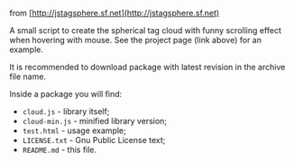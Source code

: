 from [http://jstagsphere.sf.net](http://jstagsphere.sf.net)

A small script to create the spherical tag cloud with funny scrolling effect when hovering
with mouse. See the project page (link above) for an example.

It is recommended to download package with latest revision in the archive file name.

Inside a package you will find:

- `cloud.js` - library itself;
- `cloud-min.js` - minified library version;
- `test.html` - usage example;
- `LICENSE.txt` - Gnu Public License text;
- `README.md` - this file.

